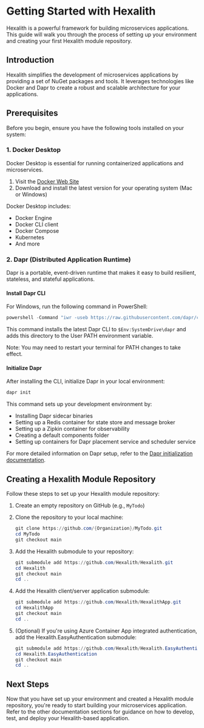 # Getting Started with Hexalith

Hexalith is a powerful framework for building microservices applications. This guide will walk you through the process of setting up your environment and creating your first Hexalith module repository.

## Introduction

Hexalith simplifies the development of microservices applications by providing a set of NuGet packages and tools. It leverages technologies like Docker and Dapr to create a robust and scalable architecture for your applications.

## Prerequisites

Before you begin, ensure you have the following tools installed on your system:

### 1. Docker Desktop

Docker Desktop is essential for running containerized applications and microservices.

1. Visit the [Docker Web Site](https://www.docker.com/products/docker-desktop/)
2. Download and install the latest version for your operating system (Mac or Windows)

Docker Desktop includes:

- Docker Engine
- Docker CLI client
- Docker Compose
- Kubernetes
- And more

### 2. Dapr (Distributed Application Runtime)

Dapr is a portable, event-driven runtime that makes it easy to build resilient, stateless, and stateful applications.

#### Install Dapr CLI

For Windows, run the following command in PowerShell:

```powershell
powershell -Command "iwr -useb https://raw.githubusercontent.com/dapr/cli/master/install/install.ps1 | iex"
```

This command installs the latest Dapr CLI to `$Env:SystemDrive\dapr` and adds this directory to the User PATH environment variable.

Note: You may need to restart your terminal for PATH changes to take effect.

#### Initialize Dapr

After installing the CLI, initialize Dapr in your local environment:

```powershell
dapr init
```

This command sets up your development environment by:

- Installing Dapr sidecar binaries
- Setting up a Redis container for state store and message broker
- Setting up a Zipkin container for observability
- Creating a default components folder
- Setting up containers for Dapr placement service and scheduler service

For more detailed information on Dapr setup, refer to the [Dapr initialization documentation](https://docs.dapr.io/getting-started/install-dapr-selfhost/).

## Creating a Hexalith Module Repository

Follow these steps to set up your Hexalith module repository:

1. Create an empty repository on GitHub (e.g., `MyTodo`)

2. Clone the repository to your local machine:

   ```powershell
   git clone https://github.com/{Organization}/MyTodo.git
   cd MyTodo
   git checkout main
   ```

3. Add the Hexalith submodule to your repository:

   ```powershell
   git submodule add https://github.com/Hexalith/Hexalith.git
   cd Hexalith
   git checkout main
   cd ..
   ```

4. Add the Hexalith client/server application submodule:

   ```powershell
   git submodule add https://github.com/Hexalith/HexalithApp.git
   cd HexalithApp
   git checkout main
   cd ..
   ```

5. (Optional) If you're using Azure Container App integrated authentication, add the Hexalith.EasyAuthentication submodule:

   ```powershell
   git submodule add https://github.com/Hexalith/Hexalith.EasyAuthentication.git
   cd Hexalith.EasyAuthentication
   git checkout main
   cd ..
   ```

## Next Steps

Now that you have set up your environment and created a Hexalith module repository, you're ready to start building your microservices application. Refer to the other documentation sections for guidance on how to develop, test, and deploy your Hexalith-based application.
